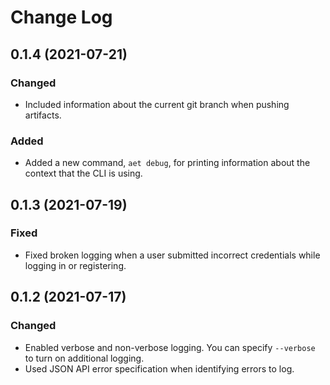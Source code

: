 # Change Log


## 0.1.4 (2021-07-21)

### Changed
- Included information about the current git branch when pushing artifacts.

### Added
- Added a new command, `aet debug`, for printing information about the context that the CLI is using.

## 0.1.3 (2021-07-19)
### Fixed
- Fixed broken logging when a user submitted incorrect credentials while logging in or registering.
## 0.1.2 (2021-07-17)
### Changed
- Enabled verbose and non-verbose logging. You can specify `--verbose` to turn on additional logging.
- Used JSON API error specification when identifying errors to log. 